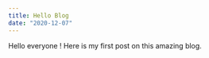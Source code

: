 ```yaml
---
title: Hello Blog
date: "2020-12-07"
---
```

Hello everyone ! Here is my first post on this amazing blog.